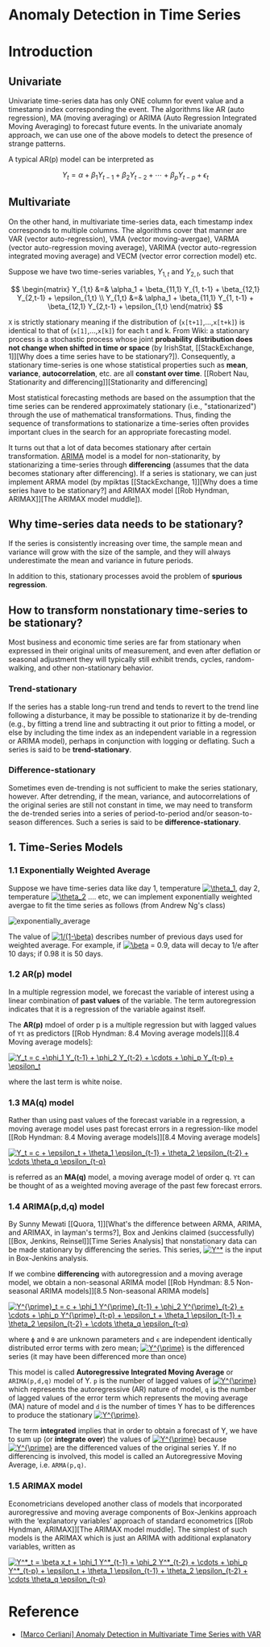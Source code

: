 # Anomaly Detection in Time Series 

# Introduction 

## Univariate 
Univariate time-series data has only ONE column for event value and a timestamp index corresponding the event. The algorithms like AR (auto regression), MA (moving averaging) or ARIMA (Auto Regression Integrated Moving Averaging) to forecast future events. In the univariate anomaly approach, we can use one of the above models to detect the presence of strange patterns.

A typical AR(p) model can be interpreted as 

$$Y_t = \alpha + \beta_1 Y_{t-1} + \beta_2 Y_{t-2} + \cdots + \beta_{p} Y_{t-p} + \epsilon_t$$

## Multivariate

On the other hand, in multivariate time-series data, each timestamp index corresponds to multiple columns. The algorithms cover that manner are VAR (vector auto-regression), VMA (vector moving-avergae), VARMA (vector auto-regression moving average), VARIMA (vector auto-regression integrated moving average) and VECM (vector error correction model) etc.

Suppose we have two time-series variables, $Y_{1,t}$ and $Y_{2,t}$, such that

$$ \begin{matrix} 
  Y_{1,t} &=& \alpha_1 + \beta_{11,1} Y_{1, t-1} + \beta_{12,1} Y_{2,t-1} + \epsilon_{1,t} \\ 
  Y_{1,t} &=& \alpha_1 + \beta_{11,1} Y_{1, t-1} + \beta_{12,1} Y_{2,t-1} + \epsilon_{1,t}
  \end{matrix}
$$






`X` is strictly stationary meaning if the distribution of (`x[t+1]`,…,`x[t+k]`) is identical to that of (`x[1]`,…,`x[k]`) for each t and k. From Wiki: a stationary process is a stochastic process whose joint **probability distribution does not change when shifted in time or space** (by IrishStat, [[StackExchange, 1]][Why does a time series have to be stationary?]). Consequently, a stationary time-series is one whose statistical properties such as **mean**, **variance**, **autocorrelation**, etc. are all **constant over time**. [[Robert Nau, Stationarity and differencing]][Stationarity and differencing]

Most statistical forecasting methods are based on the assumption that the time series can be rendered approximately stationary (i.e., "stationarized") through the use of mathematical transformations. Thus, finding the sequence of transformations to stationarize a time-series often provides important clues in the search for an appropriate forecasting model. 

It turns out that a lot of data becomes stationary after certain transformation. [ARIMA](https://people.duke.edu/~rnau/411arim.htm) model is a model for non-stationarity, by stationarizing a time-series through **differencing** (assumes that the data becomes stationary after differencing). If a series is stationary, we can just implement ARMA model (by mpiktas [[StackExchange, 1]][Why does a time series have to be stationary?] and ARIMAX model [[Rob Hyndman, ARIMAX]][The ARIMAX model muddle]). 


## Why time-series data needs to be stationary?

If the series is consistently increasing over time, the sample mean and variance will grow with the size of the sample, and they will always underestimate the mean and variance in future periods. 

In addition to this, stationary processes avoid the problem of **spurious regression**. 


## How to transform nonstationary time-series to be stationary?

Most business and economic time series are far from stationary when expressed in their original units of measurement, and even after deflation or seasonal adjustment they will typically still exhibit trends, cycles, random-walking, and other non-stationary behavior.


### Trend-stationary

If the series has a stable long-run trend and tends to revert to the trend line following a disturbance, it may be possible to stationarize it by de-trending (e.g., by fitting a trend line and subtracting it out prior to fitting a model, or else by including the time index as an independent variable in a regression or ARIMA model), perhaps in conjunction with logging or deflating. Such a series is said to be **trend-stationary**.


### Difference-stationary

Sometimes even de-trending is not sufficient to make the series stationary, however.
After detrending, if the mean, variance, and autocorrelations of the original series are still not constant in time, we may need to transform the de-trended series into a series of period-to-period and/or season-to-season differences. Such a series is said to be **difference-stationary**.



## 1. Time-Series Models

### 1.1 Exponentially Weighted Average

Suppose we have time-series data like day 1, temperature <a href="https://www.codecogs.com/eqnedit.php?latex=\theta_1" target="_blank"><img src="https://latex.codecogs.com/gif.latex?\theta_1" title="\theta_1" /></a>, day 2, temperature <a href="https://www.codecogs.com/eqnedit.php?latex=\theta_2" target="_blank"><img src="https://latex.codecogs.com/gif.latex?\theta_2" title="\theta_2" /></a> .... etc, we can implement exponentially weighted avergae to fit the time series as follows (from Andrew Ng's class)

![exponentially_average](images/exponentially_avg.png)

The value of <a href="https://www.codecogs.com/eqnedit.php?latex=1/(1-\beta)" target="_blank"><img src="https://latex.codecogs.com/gif.latex?1/(1-\beta)" title="1/(1-\beta)" /></a> describes number of previous days used for weighted average. For example, if <a href="https://www.codecogs.com/eqnedit.php?latex=\beta" target="_blank"><img src="https://latex.codecogs.com/gif.latex?\beta" title="\beta" /></a> = 0.9, data will decay to 1/e after 10 days; if 0.98 it is 50 days. 

### 1.2 AR(p) model

In a multiple regression model, we forecast the variable of interest using a linear combination of **past values** of the variable. The term autoregression indicates that it is a regression of the variable against itself.

The **AR(p)** mdoel of order p is a multiple regression but with lagged values of `Yt` as predictors [[Rob Hyndman: 8.4 Moving average models]][8.4 Moving average models]:

<a href="https://www.codecogs.com/eqnedit.php?latex=Y_t&space;=&space;c&space;&plus;\phi_1&space;Y_{t-1}&space;&plus;&space;\phi_2&space;Y_{t-2}&space;&plus;&space;\cdots&space;&plus;&space;\phi_p&space;Y_{t-p}&space;&plus;&space;\epsilon_t" target="_blank"><img src="https://latex.codecogs.com/gif.latex?Y_t&space;=&space;c&space;&plus;\phi_1&space;Y_{t-1}&space;&plus;&space;\phi_2&space;Y_{t-2}&space;&plus;&space;\cdots&space;&plus;&space;\phi_p&space;Y_{t-p}&space;&plus;&space;\epsilon_t" title="Y_t = c +\phi_1 Y_{t-1} + \phi_2 Y_{t-2} + \cdots + \phi_p Y_{t-p} + \epsilon_t" /></a>

where the last term is white noise.

### 1.3 MA(q) model

Rather than using past values of the forecast variable in a regression, a moving average model uses past forecast errors in a regression-like model [[Rob Hyndman: 8.4 Moving average models]][8.4 Moving average models]

<a href="https://www.codecogs.com/eqnedit.php?latex=Y_t&space;=&space;c&space;&plus;&space;\epsilon_t&space;&plus;&space;\theta_1&space;\epsilon_{t-1}&space;&plus;&space;\theta_2&space;\epsilon_{t-2}&space;&plus;&space;\cdots&space;\theta_q&space;\epsilon_{t-q}" target="_blank"><img src="https://latex.codecogs.com/gif.latex?Y_t&space;=&space;c&space;&plus;&space;\epsilon_t&space;&plus;&space;\theta_1&space;\epsilon_{t-1}&space;&plus;&space;\theta_2&space;\epsilon_{t-2}&space;&plus;&space;\cdots&space;\theta_q&space;\epsilon_{t-q}" title="Y_t = c + \epsilon_t + \theta_1 \epsilon_{t-1} + \theta_2 \epsilon_{t-2} + \cdots \theta_q \epsilon_{t-q}" /></a>

is referred as an **MA(q)** model, a moving average model of order q. `Yt` can be thought of as a weighted moving average of the past few forecast errors.

### 1.4 ARIMA(p,d,q) model

By Sunny Mewati [[Quora, 1]][What's the difference between ARMA, ARIMA, and ARIMAX, in layman's terms?], Box and Jenkins claimed (successfully) [[Box, Jenkins, Reinsel]][Time Series Analysis] that nonstationary data can be made stationary by differencing the series. This series, <a href="http://www.codecogs.com/eqnedit.php?latex=Y^*" target="_blank"><img src="http://latex.codecogs.com/gif.latex?Y^*" title="Y^*" /></a> is the input in Box-Jenkins analysis. 

If we combine **differencing** with autoregression and a moving average model, we obtain a non-seasonal ARIMA model [[Rob Hyndman: 8.5 Non-seasonal ARIMA models]][8.5 Non-seasonal ARIMA models]

<a href="https://www.codecogs.com/eqnedit.php?latex=Y^{\prime}_t&space;=&space;c&space;&plus;&space;\phi_1&space;Y^{\prime}_{t-1}&space;&plus;&space;\phi_2&space;Y^{\prime}_{t-2}&space;&plus;&space;\cdots&space;&plus;&space;\phi_p&space;Y^{\prime}_{t-p}&space;&plus;&space;\epsilon_t&space;&plus;&space;\theta_1&space;\epsilon_{t-1}&space;&plus;&space;\theta_2&space;\epsilon_{t-2}&space;&plus;&space;\cdots&space;\theta_q&space;\epsilon_{t-q}" target="_blank"><img src="https://latex.codecogs.com/gif.latex?Y^{\prime}_t&space;=&space;c&space;&plus;&space;\phi_1&space;Y^{\prime}_{t-1}&space;&plus;&space;\phi_2&space;Y^{\prime}_{t-2}&space;&plus;&space;\cdots&space;&plus;&space;\phi_p&space;Y^{\prime}_{t-p}&space;&plus;&space;\epsilon_t&space;&plus;&space;\theta_1&space;\epsilon_{t-1}&space;&plus;&space;\theta_2&space;\epsilon_{t-2}&space;&plus;&space;\cdots&space;\theta_q&space;\epsilon_{t-q}" title="Y^{\prime}_t = c + \phi_1 Y^{\prime}_{t-1} + \phi_2 Y^{\prime}_{t-2} + \cdots + \phi_p Y^{\prime}_{t-p} + \epsilon_t + \theta_1 \epsilon_{t-1} + \theta_2 \epsilon_{t-2} + \cdots \theta_q \epsilon_{t-q}" /></a>

where `ϕ` and `θ` are unknown parameters and `ϵ` are independent identically distributed error terms with zero mean; <a href="https://www.codecogs.com/eqnedit.php?latex=Y^{\prime}" target="_blank"><img src="https://latex.codecogs.com/gif.latex?Y^{\prime}" title="Y^{\prime}" /></a>
  is the differenced series (it may have been differenced more than once)

This model is called **Autoregressive Integrated Moving Average** or `ARIMA(p,d,q)` model of Y. `p` is the number of lagged values of <a href="http://www.codecogs.com/eqnedit.php?latex=Y^{\prime}" target="_blank"><img src="http://latex.codecogs.com/gif.latex?Y^{\prime}" title="Y^{\prime}" /></a> which represents the autoregressive (AR) nature of model, `q` is the number of lagged values of the error term which represents the moving average (MA) nature of model and `d` is the number of times Y has to be differences to produce the stationary <a href="http://www.codecogs.com/eqnedit.php?latex=Y^{\prime}" target="_blank"><img src="http://latex.codecogs.com/gif.latex?Y^{\prime}" title="Y^{\prime}" /></a>.


The term **integrated** implies that in order to obtain a forecast of Y, we have to sum up (or **integrate over**) the values of <a href="http://www.codecogs.com/eqnedit.php?latex=Y^{\prime}" target="_blank"><img src="http://latex.codecogs.com/gif.latex?Y^{\prime}" title="Y^{\prime}" /></a> because <a href="http://www.codecogs.com/eqnedit.php?latex=Y^{\prime}" target="_blank"><img src="http://latex.codecogs.com/gif.latex?Y^{\prime}" title="Y^{\prime}" /></a> are the differenced values of the original series Y. If no differencing is involved, this model is called an Autoregressive Moving Average, i.e. `ARMA(p,q)`.


### 1.5 ARIMAX model

Econometricians developed another class of models that incorporated auroregressive and moving average components of Box-Jenkins approach with the ‘explanatory variables’ approach of standard econometrics [[Rob Hyndman, ARIMAX]][The ARIMAX model muddle]. The simplest of such models is the ARIMAX which is just an ARIMA with additional explanatory variables, written as

<a href="http://www.codecogs.com/eqnedit.php?latex=Y^*_t&space;=&space;\beta&space;x_t&space;&plus;&space;\phi_1&space;Y^*_{t-1}&space;&plus;&space;\phi_2&space;Y^*_{t-2}&space;&plus;&space;\cdots&space;&plus;&space;\phi_p&space;Y^*_{t-p}&space;&plus;&space;\epsilon_t&space;&plus;&space;\theta_1&space;\epsilon_{t-1}&space;&plus;&space;\theta_2&space;\epsilon_{t-2}&space;&plus;&space;\cdots&space;\theta_q&space;\epsilon_{t-q}" target="_blank"><img src="http://latex.codecogs.com/gif.latex?Y^*_t&space;=&space;\beta&space;x_t&space;&plus;&space;\phi_1&space;Y^*_{t-1}&space;&plus;&space;\phi_2&space;Y^*_{t-2}&space;&plus;&space;\cdots&space;&plus;&space;\phi_p&space;Y^*_{t-p}&space;&plus;&space;\epsilon_t&space;&plus;&space;\theta_1&space;\epsilon_{t-1}&space;&plus;&space;\theta_2&space;\epsilon_{t-2}&space;&plus;&space;\cdots&space;\theta_q&space;\epsilon_{t-q}" title="Y^*_t = \beta x_t + \phi_1 Y^*_{t-1} + \phi_2 Y^*_{t-2} + \cdots + \phi_p Y^*_{t-p} + \epsilon_t + \theta_1 \epsilon_{t-1} + \theta_2 \epsilon_{t-2} + \cdots \theta_q \epsilon_{t-q}" /></a>





# Reference

* [Anomaly Detection in Multivariate Time Series with VAR]: https://towardsdatascience.com/anomaly-detection-in-multivariate-time-series-with-var-2130f276e5e9
[[Marco Cerliani] Anomaly Detection in Multivariate Time Series with VAR](https://towardsdatascience.com/anomaly-detection-in-multivariate-time-series-with-var-2130f276e5e9)
